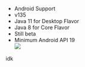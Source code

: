 * Android Support
* v135
* Java 11 for Desktop Flavor
* Java 8  for Core Flavor
* Still beta
* Minimum Android API 19\
![](https://cdn.discordapp.com/attachments/840041811887390733/863624475202551828/unknown.png)

idk